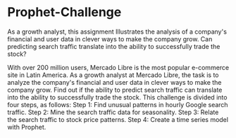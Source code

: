 # Prophet-Challenge
As a growth analyst, this assignment Illustrates the analysis of a company's financial and user data in clever ways to make the company grow. Can predicting search traffic translate into the ability to successfully trade the stock?

With over 200 million users, Mercado Libre is the most popular e-commerce site in Latin America. As a growth analyst at Mercado Libre, the task is to analyze the company's financial and user data in clever ways to make the company grow. Find out if the ability to predict search traffic can translate into the ability to successfully trade the stock.
This challenge is divided into four steps, as follows:
Step 1: Find unusual patterns in hourly Google search traffic.
Step 2: Mine the search traffic data for seasonality.
Step 3: Relate the search traffic to stock price patterns.
Step 4: Create a time series model with Prophet.
